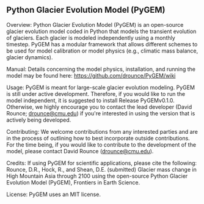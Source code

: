 ## Python Glacier Evolution Model (PyGEM)

Overview: Python Glacier Evolution Model (PyGEM) is an open-source glacier evolution model coded in Python that models the transient evolution of glaciers. Each glacier is modeled independently using a monthly timestep. PyGEM has a modular framework that allows different schemes to be used for model calibration or model physics (e.g., climatic mass balance, glacier dynamics).

Manual: Details concerning the model physics, installation, and running the model may be found here: https://github.com/drounce/PyGEM/wiki

Usage: PyGEM is meant for large-scale glacier evolution modeling.  PyGEM is still under active development.  Therefore, if you would like to run the model independent, it is suggested to install Release PyGEMv0.1.0.  Otherwise, we highly encourage you to contact the lead developer (David Rounce; drounce@cmu.edu) if you're interested in using the version that is actively being developed.

Contributing: We welcome contributions from any interested parties and are in the process of outlining how to best incorporate outside contributions. For the time being, if you would like to contribute to the development of the model, please contact David Rounce (drounce@cmu.edu).

Credits: If using PyGEM for scientific applications, please cite the following:
Rounce, D.R., Hock, R., and Shean, D.E. (submitted) Glacier mass change in High Mountain Asia through 2100 using the open-source Python Glacier Evolution Model (PyGEM), Frontiers in Earth Science.

License: PyGEM uses an MIT license.
